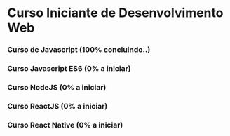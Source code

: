 # Curso Iniciante de Desenvolvimento Web

### Curso de Javascript **(100% concluindo..)**

### Curso Javascript ES6 **(0% a iniciar)**

### Curso NodeJS **(0% a iniciar)**

### Curso ReactJS **(0% a iniciar)**

### Curso React Native **(0% a iniciar)**
